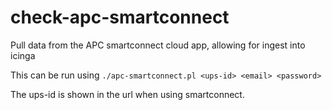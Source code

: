 # check-apc-smartconnect
Pull data from the APC smartconnect cloud app, allowing for ingest into icinga

This can be run using `./apc-smartconnect.pl <ups-id> <email> <password>`

The ups-id is shown in the url when using smartconnect.
